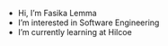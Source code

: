 -  Hi, I’m Fasika  Lemma
-  I’m interested in Software Engineering
-  I’m currently learning at Hilcoe
  

<!---
FasikaLemma/FasikaLemma is a ✨ special ✨ repository because its `README.md` (this file) appears on your GitHub profile.
You can click the Preview link to take a look at your changes.
--->
